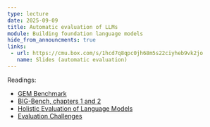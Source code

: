```yaml
---
type: lecture
date: 2025-09-09
title: Automatic evaluation of LLMs
module: Building foundation language models
hide_from_announcments: true
links: 
 - url: https://cmu.box.com/s/1hcd7q8qpc0jh68m5s22ciyheb9vk2jo
   name: Slides (automatic evaluation)
---
```

Readings:
 - [GEM Benchmark](https://arxiv.org/pdf/2102.01672.pdf)
 - [BIG-Bench, chapters 1 and 2](https://arxiv.org/pdf/2206.04615)
 - [Holistic Evaluation of Language Models](https://arxiv.org/pdf/2211.09110)
 - [Evaluation Challenges](https://aclanthology.org/D17-1238.pdf)
